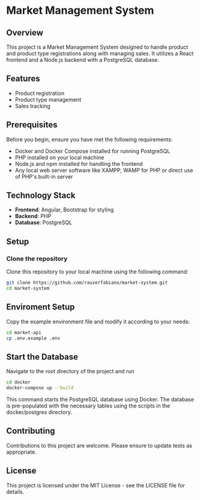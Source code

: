 # Market Management System

## Overview
This project is a Market Management System designed to handle product and product type registrations along with managing sales. It utilizes a React frontend and a Node.js backend with a PostgreSQL database.

## Features
- Product registration
- Product type management
- Sales tracking

## Prerequisites
Before you begin, ensure you have met the following requirements:
- Docker and Docker Compose installed for running PostgreSQL
- PHP installed on your local machine
- Node.js and npm installed for handling the frontend
- Any local web server software like XAMPP, WAMP for PHP or direct use of PHP's built-in server

## Technology Stack
- **Frontend**: Angular, Bootstrap for styling
- **Backend**: PHP
- **Database**: PostgreSQL

## Setup

### Clone the repository
Clone this repository to your local machine using the following command:
```bash
git clone https://github.com/rauzerfabiano/market-system.git
cd market-system
```

## Enviroment Setup
Copy the example environment file and modify it according to your needs:
```bash
cd market-api
cp .env.example .env
```

## Start the Database
Navigate to the root directory of the project and run
```bash
cd docker
docker-compose up --build
```
This command starts the PostgreSQL database using Docker. The database is pre-populated with the necessary tables using the scripts in the docker/postgres directory.

## Contributing
Contributions to this project are welcome. Please ensure to update tests as appropriate.

## License
This project is licensed under the MIT License - see the LICENSE file for details.
